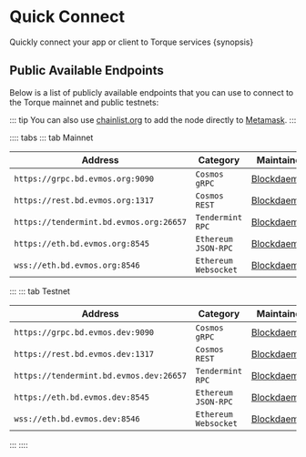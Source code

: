 <!--
order: 2
-->

# Quick Connect

Quickly connect your app or client to Torque services {synopsis}

## Public Available Endpoints

Below is a list of publicly available endpoints that you can use to connect to the Torque mainnet and
public testnets:

::: tip
You can also use [chainlist.org](https://chainlist.org/) to add the node directly to [Metamask](./../users/wallets/metamask.md#automatic-import).
:::

<!-- markdown-link-check-disable -->
:::: tabs
::: tab Mainnet

| Address                                 | Category               | Maintainer                              |
| --------------------------------------- | ---------------------- | --------------------------------------- |
| `https://grpc.bd.evmos.org:9090`        | `Cosmos` `gRPC`        | [Blockdaemon](https://blockdaemon.com/) |
| `https://rest.bd.evmos.org:1317`        | `Cosmos` `REST`        | [Blockdaemon](https://blockdaemon.com/) |
| `https://tendermint.bd.evmos.org:26657` | `Tendermint` `RPC`     | [Blockdaemon](https://blockdaemon.com/) |
| `https://eth.bd.evmos.org:8545`         | `Ethereum` `JSON-RPC`  | [Blockdaemon](https://blockdaemon.com/) |
| `wss://eth.bd.evmos.org:8546`           | `Ethereum` `Websocket` | [Blockdaemon](https://blockdaemon.com/) |
:::
::: tab Testnet
<!-- markdown-link-check-disable -->

| Address                                 | Category               | Maintainer                              |
| --------------------------------------- | ---------------------- | --------------------------------------- |
| `https://grpc.bd.evmos.dev:9090`        | `Cosmos` `gRPC`        | [Blockdaemon](https://blockdaemon.com/) |
| `https://rest.bd.evmos.dev:1317`        | `Cosmos` `REST`        | [Blockdaemon](https://blockdaemon.com/) |
| `https://tendermint.bd.evmos.dev:26657` | `Tendermint` `RPC`     | [Blockdaemon](https://blockdaemon.com/) |
| `https://eth.bd.evmos.dev:8545`         | `Ethereum` `JSON-RPC`  | [Blockdaemon](https://blockdaemon.com/) |
| `wss://eth.bd.evmos.dev:8546`           | `Ethereum` `Websocket` | [Blockdaemon](https://blockdaemon.com/) |
:::
::::
